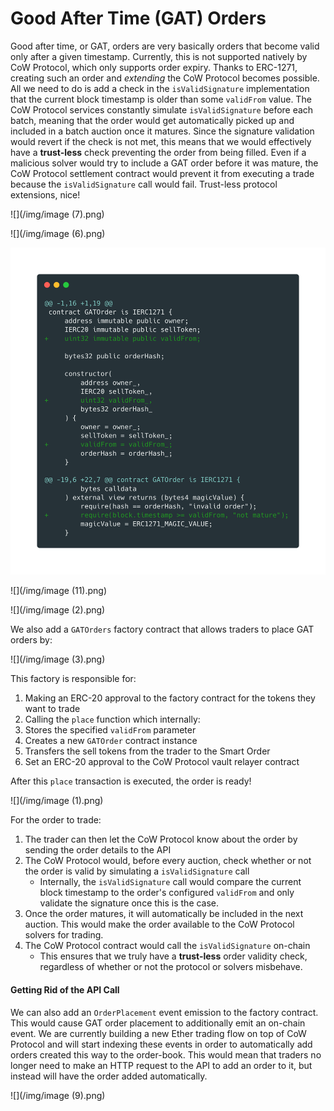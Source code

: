 # Good After Time (GAT) Orders

Good after time, or GAT, orders are very basically orders that become valid only after a given timestamp. Currently, this is not supported natively by CoW Protocol, which only supports order expiry. Thanks to ERC-1271, creating such an order and _extending_ the CoW Protocol becomes possible. All we need to do is add a check in the `isValidSignature` implementation that the current block timestamp is older than some `validFrom` value. The CoW Protocol services constantly simulate `isValidSignature` before each batch, meaning that the order would get automatically picked up and included in a batch auction once it matures. Since the signature validation would revert if the check is not met, this means that we would effectively have a **trust-less** check preventing the order from being filled. Even if a malicious solver would try to include a GAT order before it was mature, the CoW Protocol settlement contract would prevent it from executing a trade because the `isValidSignature` call would fail. Trust-less protocol extensions, nice!

![](/img/image (7).png)

![](/img/image (6).png)

![](/img/image.png)

![](/img/image (11).png)

![](/img/image (2).png)

We also add a `GATOrders` factory contract that allows traders to place GAT orders by:

![](/img/image (3).png)

This factory is responsible for:

1. Making an ERC-20 approval to the factory contract for the tokens they want to trade
2. Calling the `place` function which internally:
3. Stores the specified `validFrom` parameter
4. Creates a new `GATOrder` contract instance
5. Transfers the sell tokens from the trader to the Smart Order
6. Set an ERC-20 approval to the CoW Protocol vault relayer contract

After this `place` transaction is executed, the order is ready!

![](/img/image (1).png)

For the order to trade:

1. The trader can then let the CoW Protocol know about the order by sending the order details to the API
2. The CoW Protocol would, before every auction, check whether or not the order is valid by simulating a `isValidSignature` call
   * Internally, the `isValidSignature` call would compare the current block timestamp to the order's configured `validFrom` and only validate the signature once this is the case.
3. Once the order matures, it will automatically be included in the next auction. This would make the order available to the CoW Protocol solvers for trading.
4. The CoW Protocol contract would call the `isValidSignature` on-chain
   * This ensures that we truly have a **trust-less** order validity check, regardless of whether or not the protocol or solvers misbehave.

#### Getting Rid of the API Call

We can also add an `OrderPlacement` event emission to the factory contract. This would cause GAT order placement to additionally emit an on-chain event. We are currently building a new Ether trading flow on top of CoW Protocol and will start indexing these events in order to automatically add orders created this way to the order-book. This would mean that traders no longer need to make an HTTP request to the API to add an order to it, but instead will have the order added automatically.

![](/img/image (9).png)
